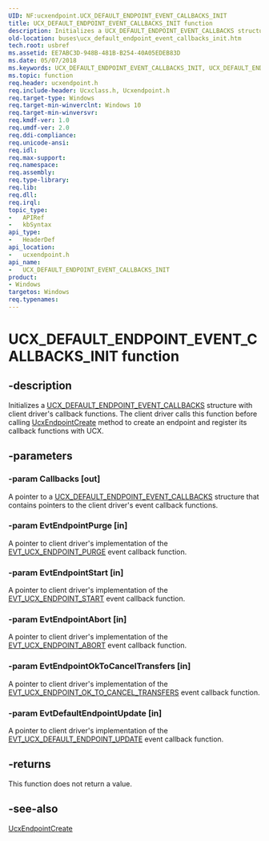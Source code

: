 ```yaml
---
UID: NF:ucxendpoint.UCX_DEFAULT_ENDPOINT_EVENT_CALLBACKS_INIT
title: UCX_DEFAULT_ENDPOINT_EVENT_CALLBACKS_INIT function
description: Initializes a UCX_DEFAULT_ENDPOINT_EVENT_CALLBACKS structure with client driver's callback functions. The client driver calls this function before calling UcxEndpointCreate method to create an endpoint and register its callback functions with UCX.
old-location: buses\ucx_default_endpoint_event_callbacks_init.htm
tech.root: usbref
ms.assetid: EE7ABC3D-948B-481B-B254-40A05EDEB83D
ms.date: 05/07/2018
ms.keywords: UCX_DEFAULT_ENDPOINT_EVENT_CALLBACKS_INIT, UCX_DEFAULT_ENDPOINT_EVENT_CALLBACKS_INIT function [Buses], buses.ucx_default_endpoint_event_callbacks_init, ucxendpoint/UCX_DEFAULT_ENDPOINT_EVENT_CALLBACKS_INIT
ms.topic: function
req.header: ucxendpoint.h
req.include-header: Ucxclass.h, Ucxendpoint.h
req.target-type: Windows
req.target-min-winverclnt: Windows 10
req.target-min-winversvr: 
req.kmdf-ver: 1.0
req.umdf-ver: 2.0
req.ddi-compliance: 
req.unicode-ansi: 
req.idl: 
req.max-support: 
req.namespace: 
req.assembly: 
req.type-library: 
req.lib: 
req.dll: 
req.irql: 
topic_type:
-	APIRef
-	kbSyntax
api_type:
-	HeaderDef
api_location:
-	ucxendpoint.h
api_name:
-	UCX_DEFAULT_ENDPOINT_EVENT_CALLBACKS_INIT
product:
- Windows
targetos: Windows
req.typenames: 
---
```


# UCX_DEFAULT_ENDPOINT_EVENT_CALLBACKS_INIT function


## -description


Initializes a <a href="https://msdn.microsoft.com/library/windows/hardware/mt188062">UCX_DEFAULT_ENDPOINT_EVENT_CALLBACKS</a> structure with client driver's callback functions. The client driver calls this function before calling <a href="https://msdn.microsoft.com/library/windows/hardware/mt188039">UcxEndpointCreate</a> method to create an endpoint and register its callback functions with UCX.


## -parameters




### -param Callbacks [out]

A pointer to a <a href="https://msdn.microsoft.com/library/windows/hardware/mt188062">UCX_DEFAULT_ENDPOINT_EVENT_CALLBACKS</a> structure that contains pointers to the client driver's event callback functions.


### -param EvtEndpointPurge [in]

A pointer to client driver's implementation of the <a href="https://msdn.microsoft.com/library/windows/hardware/mt187827">EVT_UCX_ENDPOINT_PURGE</a>                     event callback function.


### -param EvtEndpointStart [in]

A pointer to client driver's implementation of the <a href="https://msdn.microsoft.com/library/windows/hardware/mt187829">EVT_UCX_ENDPOINT_START</a>                     event callback function.


### -param EvtEndpointAbort [in]

A pointer to client driver's implementation of the <a href="https://msdn.microsoft.com/library/windows/hardware/mt187825">EVT_UCX_ENDPOINT_ABORT</a>                     event callback function.


### -param EvtEndpointOkToCancelTransfers [in]

A pointer to client driver's implementation of the <a href="https://msdn.microsoft.com/library/windows/hardware/mt187826">EVT_UCX_ENDPOINT_OK_TO_CANCEL_TRANSFERS</a>    event callback function.


### -param EvtDefaultEndpointUpdate [in]

A pointer to client driver's implementation of the <a href="https://msdn.microsoft.com/library/windows/hardware/mt187824">EVT_UCX_DEFAULT_ENDPOINT_UPDATE</a>    event callback function.


## -returns



This function does not return a value.




## -see-also




<a href="https://msdn.microsoft.com/library/windows/hardware/mt188039">UcxEndpointCreate</a>
 

 

